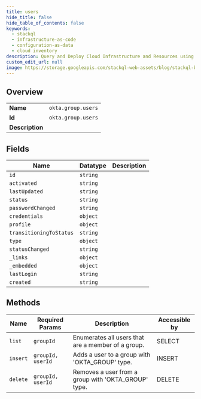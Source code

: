 ```yaml
---
title: users
hide_title: false
hide_table_of_contents: false
keywords:
  - stackql
  - infrastructure-as-code
  - configuration-as-data
  - cloud inventory
description: Query and Deploy Cloud Infrastructure and Resources using SQL
custom_edit_url: null
image: https://storage.googleapis.com/stackql-web-assets/blog/stackql-blog-post-featured-image.png
---
```

  
    

## Overview
<table><tbody>
<tr><td><b>Name</b></td><td><code>okta.group.users</code></td></tr>
<tr><td><b>Id</b></td><td><code>okta.group.users</code></td></tr>
<tr><td><b>Description</b></td><td></td></tr>
</tbody></table>

## Fields
| Name | Datatype | Description |
| ---- | -------- | ----------- |
| `id` | `string` |  |
| `activated` | `string` |  |
| `lastUpdated` | `string` |  |
| `status` | `string` |  |
| `passwordChanged` | `string` |  |
| `credentials` | `object` |  |
| `profile` | `object` |  |
| `transitioningToStatus` | `string` |  |
| `type` | `object` |  |
| `statusChanged` | `string` |  |
| `_links` | `object` |  |
| `_embedded` | `object` |  |
| `lastLogin` | `string` |  |
| `created` | `string` |  |
## Methods
| Name | Required Params | Description | Accessible by |
| ---- | --------------- | ----------- | ------------- |
| `list` | `groupId` | Enumerates all users that are a member of a group. | SELECT |
| `insert` | `groupId, userId` | Adds a user to a group with 'OKTA_GROUP' type. | INSERT |
| `delete` | `groupId, userId` | Removes a user from a group with 'OKTA_GROUP' type. | DELETE |
